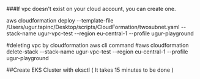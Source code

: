 ###If vpc doesn't exist on your cloud account, you can create one.

aws cloudformation deploy --template-file /Users/ugur.tapinc/Desktop/scripts/CloudFormation/twosubnet.yaml --stack-name ugur-vpc-test --region eu-central-1 --profile ugur-playground

#deleting vpc by cloudformation aws cli command #aws cloudformation delete-stack --stack-name ugur-vpc-test --region eu-central-1 --profile ugur-playground

##Create EKS Cluster with eksctl ( It takes 15 minutes to be done )
